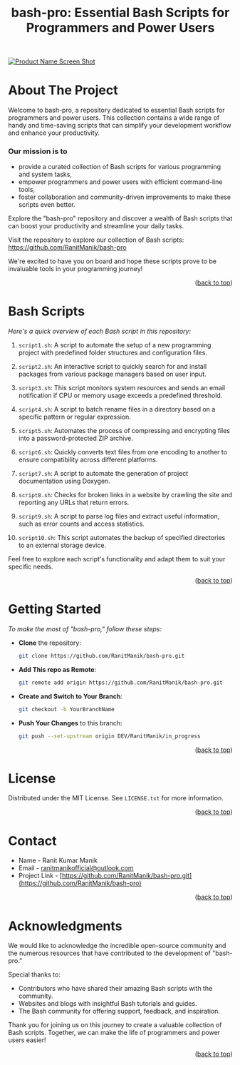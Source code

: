 <a name="readme-top"></a>
<br />
<div align="center">
<h1>bash-pro: Essential Bash Scripts for Programmers and Power Users</h1>
</div>
<br>

[![Product Name Screen Shot][product-screenshot]](https://github.com/RanitManik/bash-pro)

# About The Project

Welcome to bash-pro, a repository dedicated to essential Bash scripts for programmers and power users. This collection contains a wide range of handy and time-saving scripts that can simplify your development workflow and enhance your productivity.

### Our mission is to

- provide a curated collection of Bash scripts for various programming and system tasks,
- empower programmers and power users with efficient command-line tools,
- foster collaboration and community-driven improvements to make these scripts even better.

Explore the "bash-pro" repository and discover a wealth of Bash scripts that can boost your productivity and streamline your daily tasks.

Visit the repository to explore our collection of Bash scripts: https://github.com/RanitManik/bash-pro

We're excited to have you on board and hope these scripts prove to be invaluable tools in your programming journey!

<p align="right">(<a href="#readme-top">back to top</a>)</p>

# Bash Scripts

_Here's a quick overview of each Bash script in this repository:_

1. `script1.sh`: A script to automate the setup of a new programming project with predefined folder structures and configuration files.

2. `script2.sh`: An interactive script to quickly search for and install packages from various package managers based on user input.

3. `script3.sh`: This script monitors system resources and sends an email notification if CPU or memory usage exceeds a predefined threshold.

4. `script4.sh`: A script to batch rename files in a directory based on a specific pattern or regular expression.

5. `script5.sh`: Automates the process of compressing and encrypting files into a password-protected ZIP archive.

6. `script6.sh`: Quickly converts text files from one encoding to another to ensure compatibility across different platforms.

7. `script7.sh`: A script to automate the generation of project documentation using Doxygen.

8. `script8.sh`: Checks for broken links in a website by crawling the site and reporting any URLs that return errors.

9. `script9.sh`: A script to parse log files and extract useful information, such as error counts and access statistics.

10. `script10.sh`: This script automates the backup of specified directories to an external storage device.

Feel free to explore each script's functionality and adapt them to suit your specific needs.

<p align="right">(<a href="#readme-top">back to top</a>)</p>

# Getting Started

_To make the most of "bash-pro," follow these steps:_

- **Clone** the repository:

   ```bash
   git clone https://github.com/RanitManik/bash-pro.git

- **Add This repo as Remote**:

   ```bash
   git remote add origin https://github.com/RanitManik/bash-pro.git

- **Create and Switch to Your Branch**:

   ```bash
   git checkout -b YourBranchName

- **Push Your Changes** to this branch:

   ```bash
   git push --set-upstream origin DEV/RanitManik/in_progress
<p align="right">(<a href="#readme-top">back to top</a>)</p>

# License

Distributed under the MIT License. See `LICENSE.txt` for more information.

<p align="right">(<a href="#readme-top">back to top</a>)</p>

<!-- CONTACT -->

# Contact

- Name - Ranit Kumar Manik
- Email - ranitmanikofficial@outlook.com
- Project Link - [https://github.com/RanitManik/bash-pro.git](https://github.com/RanitManik/bash-pro)

<p align="right">(<a href="#readme-top">back to top</a>)</p>

<!-- ACKNOWLEDGMENTS -->

# Acknowledgments

We would like to acknowledge the incredible open-source community and the numerous resources that have contributed to the development of "bash-pro."

Special thanks to:

- Contributors who have shared their amazing Bash scripts with the community.
- Websites and blogs with insightful Bash tutorials and guides.
- The Bash community for offering support, feedback, and inspiration.

Thank you for joining us on this journey to create a valuable collection of Bash scripts. Together, we can make the life of programmers and power users easier!

<p align="right">(<a href="#readme-top">back to top</a>)</p>

[product-screenshot]: bg.png
